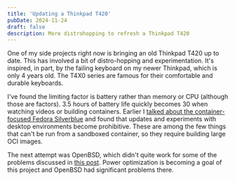 ```yaml
---
title: 'Updating a Thinkpad T420'
pubDate: 2024-11-24 
draft: false
description: More distrohopping to refresh a Thinkpad T420
---
```


One of my side projects right now is bringing an old Thinkpad T420 up to date. This has involved a bit of distro-hopping and experimentation. It's inspired, in part, by the failing keyboard on my newer Thinkpad, which is only 4 years old. The T4X0 series are famous for their comfortable and durable keyboards.

I've found the limiting factor is battery rather than memory or CPU (although those are factors). 3.5 hours of battery life quickly becomes 30 when watching videos or building containers. Earlier I [talked about the container-focused Fedora Silverblue](/posts/2024-11-09-silverblue/) and found that updates and experiments with desktop environments become prohibitive. These are among the few things that can't be run from a sandboxed container, so they require building large OCI images.

The next attempt was OpenBSD, which didn't quite work for some of the problems discussed in [this post](https://dataswamp.org/~solene/2024-11-15-why-i-stopped-using-openbsd.html). Power optimization is becoming a goal of this project and OpenBSD had significant problems there. 




